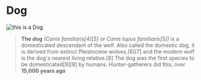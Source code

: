 # Dog

![this is a Dog](https://upload.wikimedia.org/wikipedia/commons/f/f1/S%C3%A4ugende_H%C3%BCndin.JPG
'This is a dog')


> **The dog** *(Canis familiaris[4][5] or Canis lupus familiaris[5])* is a domesticated descendant of the wolf. Also called the domestic dog, it is derived from extinct Pleistocene wolves,[6][7] and the modern wolf is the dog's nearest living relative.[8] The dog was the first species to be domesticated[9][8] by humans. Hunter-gatherers did this, over **15,000 years ago**